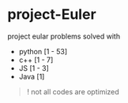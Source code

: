 # project-Euler

project eular problems solved with

- python [1 - 53]
- c++ [1 - 7]
- JS [1 - 3]
- Java \[1]

> ! not all codes are optimized
